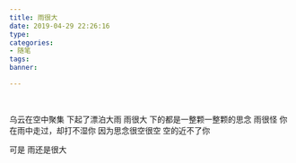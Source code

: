 ```yaml
---
title: 雨很大
date: 2019-04-29 22:26:16
type: 
categories: 
- 随笔
tags:
banner: 

---
```


<br />

乌云在空中聚集
下起了漂泊大雨
雨很大
下的都是一整颗一整颗的思念
雨很怪
你在雨中走过，却打不湿你
因为思念很空很空
空的近不了你

可是
雨还是很大